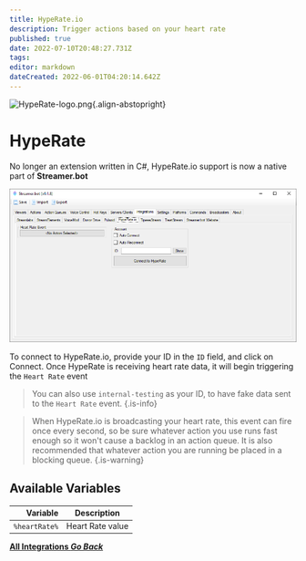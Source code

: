 ```yaml
---
title: HypeRate.io
description: Trigger actions based on your heart rate
published: true
date: 2022-07-10T20:48:27.731Z
tags: 
editor: markdown
dateCreated: 2022-06-01T04:20:14.642Z
---
```


![HypeRate-logo.png](https://streamer.bot/img/integrations/hyperate.png){.align-abstopright}


# HypeRate

No longer an extension written in C#, HypeRate.io support is now a native part of **Streamer.bot**

![hyperate.io-integration.png](/hyperate.io-integration.png)

To connect to HypeRate.io, provide your ID in the `ID` field, and click on Connect.  Once HypeRate is receiving heart rate data, it will begin triggering the `Heart Rate` event

> You can also use `internal-testing` as your ID, to have fake data sent to the `Heart Rate` event.
{.is-info}

> When HypeRate.io is broadcasting your heart rate, this event can fire once every second, so be sure whatever action you use runs fast enough so it won't cause a backlog in an action queue.  It is also recommended that whatever action you are running be placed in a blocking queue.
{.is-warning}

## Available Variables

| Variable | Description |
|   ---:|-------------|
| `%heartRate%` | Heart Rate value |


<div class="btn-grid">

  [<i class="mdi mdi-chevron-left"></i> **All Integrations *Go Back***](/en/Integrations)

</div>